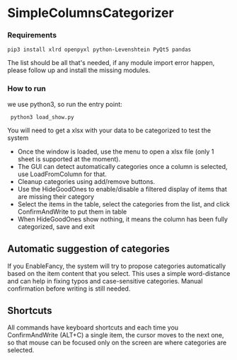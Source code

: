 # SimpleColumnsCategorizer

### Requirements

```pip3 install xlrd openpyxl python-Levenshtein PyQt5 pandas```

The list should be all that's needed, if any module import error happen, please follow up and install the missing modules.

### How to run

we use python3, so run the entry point:

``` python3 load_show.py```

You will need to get a xlsx with your data to be categorized to test the system

- Once the window is loaded, use the menu to open a xlsx file (only 1 sheet is supported at the moment).
- The GUI can detect automatically categories once a column is selected, use LoadFromColumn for that.
- Cleanup categories using add/remove buttons.
- Use the HideGoodOnes to enable/disable a filtered display of items that are missing their category
- Select the items in the table, select the categories from the list, and click ConfirmAndWrite to put them in table
- When HideGoodOnes show nothing, it means the column has been fully categorized, save and exit


## Automatic suggestion of categories

If you EnableFancy, the system will try to propose categories automatically based on the item content that you select. This uses a simple word-distance and can help in fixing typos and case-sensitive categories.
Manual confirmation before writing is still needed.

## Shortcuts
All commands have keyboard shortcuts and each time you ConfirmAndWrite (ALT+C) a single item, the cursor moves to the next one, so that mouse can be focused only on the screen are where categories are selected.

